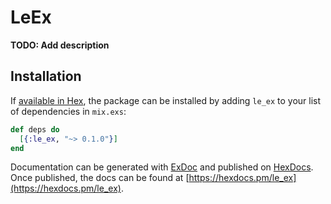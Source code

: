 # LeEx

**TODO: Add description**

## Installation

If [available in Hex](https://hex.pm/docs/publish), the package can be installed
by adding `le_ex` to your list of dependencies in `mix.exs`:

```elixir
def deps do
  [{:le_ex, "~> 0.1.0"}]
end
```

Documentation can be generated with [ExDoc](https://github.com/elixir-lang/ex_doc)
and published on [HexDocs](https://hexdocs.pm). Once published, the docs can
be found at [https://hexdocs.pm/le_ex](https://hexdocs.pm/le_ex).


